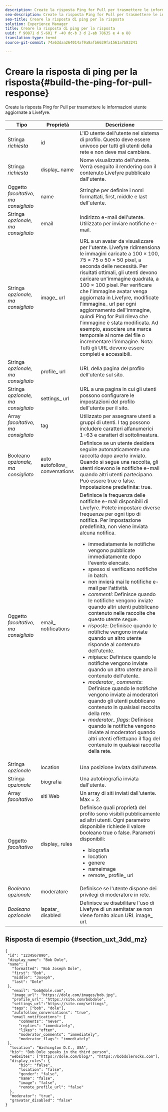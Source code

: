 ```yaml
---
description: Create la risposta Ping for Pull per trasmettere le informazioni utente aggiornate a Livefyre.
seo-description: Create la risposta Ping for Pull per trasmettere le informazioni utente aggiornate a Livefyre.
seo-title: Creare la risposta di ping per la risposta
solution: Experience Manager
title: Creare la risposta di ping per la risposta
uuid: f 90871 d 5-601 f -40 dc-b 3 d 2-ab 78635 e 4 a 88
translation-type: tm+mt
source-git-commit: 74a63daa264014af9a8afb6639fa1561a7b83241

---
```



# Creare la risposta di ping per la risposta{#build-the-ping-for-pull-response}

Create la risposta Ping for Pull per trasmettere le informazioni utente aggiornate a Livefyre.

| Tipo | Proprietà | Descrizione |
|--- |--- |--- |
| Stringa *richiesta* | id | L&#39;ID utente dell&#39;utente nel sistema di profilo. Questo deve essere univoco per tutti gli utenti della rete e non deve mai cambiare. |
| Stringa *richiesta* | display_ name | Nome visualizzato dell&#39;utente. Verrà eseguito il rendering con il contenuto Livefyre pubblicato dall&#39;utente. |
| Oggetto *facoltativo, ma consigliato* | name | Stringhe per definire i nomi formattati, first, middle e last dell&#39;utente. |
| Stringa *opzionale, ma consigliato* | email | Indirizzo e-mail dell&#39;utente. Utilizzato per inviare notifiche e-mail. |
| Stringa *opzionale, ma consigliato* | image_ url | URL a un avatar da visualizzare per l&#39;utente. Livefyre ridimensiona le immagini caricate a 100 × 100, 75 × 75 o 50 × 50 pixel, a seconda delle necessità. Per risultati ottimali, gli utenti devono caricare un&#39;immagine quadrata, a 100 × 100 pixel. Per verificare che l&#39;immagine avatar venga aggiornata in Livefyre, modificate l&#39;immagine_ url per ogni aggiornamento dell&#39;immagine, quindi Ping for Pull rileva che l&#39;immagine è stata modificata. Ad esempio, associare una marca temporale al nome del file o incrementare l&#39;immagine. Nota: Tutti gli URL devono essere completi e accessibili. |
| Stringa *opzionale, ma consigliato* | profile_ url | URL della pagina del profilo dell&#39;utente sul sito. |
| Stringa *opzionale, ma consigliato* | settings_ url | URL a una pagina in cui gli utenti possono configurare le impostazioni del profilo dell&#39;utente per il sito. |
| Array *facoltativo, ma consigliato* | tag | Utilizzato per assegnare utenti a gruppi di utenti. I tag possono includere caratteri alfanumerici 1-63 e caratteri di sottolineatura. |
| Booleano *opzionale, ma consigliato* | auto autofollow_ conversations | Definisce se un utente desidera seguire automaticamente una raccolta dopo averlo inviato. Quando si segue una raccolta, gli utenti ricevono le notifiche e-mail quando altri utenti partecipano. Può essere true o false. Impostazione predefinita: true. |
| Oggetto *facoltativo, ma consigliato* | email_ notifications | Definisce la frequenza delle notifiche e-mail disponibili di Livefyre. Potete impostare diverse frequenze per ogni tipo di notifica. Per impostazione predefinita, non viene inviata alcuna notifica. <br><ul><li> immediatamente le notifiche vengono pubblicate immediatamente dopo l&#39;evento elencato. </li><li>spesso si verificano notifiche in batch. </li><li> non invierà mai le notifiche e-mail per l&#39;attività. </li><li>*commenti*: Definisce quando le notifiche vengono inviate quando altri utenti pubblicano contenuto nelle raccolte che questo utente segue. </li><li>*risposte*: Definisce quando le notifiche vengono inviate quando un altro utente risponde al contenuto dell&#39;utente.</li><li>*mi*piace: Definisce quando le notifiche vengono inviate quando un altro utente ama il contenuto dell&#39;utente.</li><li>*moderator_ comments*: Definisce quando le notifiche vengono inviate ai moderatori quando gli utenti pubblicano contenuto in qualsiasi raccolta della rete.</li><li>*moderator_ flags*: Definisce quando le notifiche vengono inviate ai moderatori quando altri utenti effettuano il flag del contenuto in qualsiasi raccolta della rete.</li></ul> |
| Stringa *opzionale* | location | Una posizione inviata dall&#39;utente. |
| Stringa *opzionale* | biografia | Una autobiografia inviata dall&#39;utente. |
| Array *facoltativo* | siti Web | Un array di siti inviati dall&#39;utente. Max = 2. |
| Oggetto *facoltativo* | display_ rules | Definisce quali proprietà del profilo sono visibili pubblicamente ad altri utenti. Ogni parametro disponibile richiede il valore booleano true o false. Parametri disponibili: <br><ul><li>biografia </li><li> location</li><li>  genere </li><li>nameimage </li><li> remote_ profile_ url</li></ul> |
| *Booleano opzionale* | moderatore | Definisce se l&#39;utente dispone dei privilegi di moderatore in rete. |
| *Booleano opzionale* | lapatar_ disabled | Definisce se disabilitare l&#39;uso di Livefyre di un semitatar se non viene fornito alcun URL image_ url. |

## Risposta di esempio {#section_uxt_3dd_mz}

```
{
 "id": "1234567890",
 "display_name": "Bob Dole",
 "name": {
   "formatted": "Bob Joseph Dole",
   "first": "Bob",
   "middle": "Joseph",
   "last": "Dole"
 },
   "email": "bob@dole.com",
   "image_url": "https://dole.com/images/bob.jpg",
   "profile_url": "https://site.com/bobdole",
   "settings_url":"https://site.com/settings",
   "tags": ["bob", "dole"],
   "autofollow_conversations": "true",
   "email_notifications": {
      "comments": "never",
      "replies": "immediately",
      "likes": "often",
      "moderator_comments": "immediately",
      "moderator_flags": "immediately" 
 },
  "location": "Washington D.C., USA",
  "bio": "Bob Dole speaks in the third person",
  "websites": ["https://dole.com/blog/", "https://bobdolerocks.com"],
  "display_rules": {
      "bio": "false",
      "location": "false",
      "gender": "false",
      "name": "false",
      "image": "false",
      "remote_profile_url": "false"
  },
  "moderator": "true",
  "gravatar_disabled": "false"
}
```
